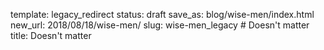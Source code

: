 template: legacy_redirect
status: draft
save_as: blog/wise-men/index.html
new_url: 2018/08/18/wise-men/
slug: wise-men_legacy  # Doesn't matter
title: Doesn't matter
